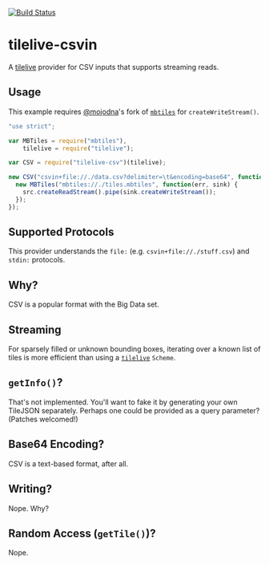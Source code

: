 [![Build
Status](https://travis-ci.org/mojodna/tilelive-csvin.png)](https://travis-ci.org/mojodna/tilelive-csvin)

# tilelive-csvin

A [tilelive](https://github.com/mapbox/tilelive.js) provider for CSV inputs
that supports streaming reads.

## Usage

This example requires [@mojodna](https://github.com/mojodna)'s fork of
[`mbtiles`](https://github.com/mojodna/node-mbtiles) for `createWriteStream()`.

```javascript
"use strict";

var MBTiles = require("mbtiles"),
    tilelive = require("tilelive");

var CSV = require("tilelive-csv")(tilelive);

new CSV("csvin+file://./data.csv?delimiter=\t&encoding=base64", function(err, src) {
  new MBTiles("mbtiles://./tiles.mbtiles", function(err, sink) {
    src.createReadStream().pipe(sink.createWriteStream());
  });
});
```

## Supported Protocols

This provider understands the `file:` (e.g. `csvin+file://./stuff.csv`) and `stdin:` protocols.

## Why?

CSV is a popular format with the Big Data set.

## Streaming

For sparsely filled or unknown bounding boxes, iterating over a known list of
tiles is more efficient than using
a [`tilelive`](https://github.com/mojodna/tilelive.js) `Scheme`.

## `getInfo()`?

That's not implemented. You'll want to fake it by generating your own TileJSON
separately. Perhaps one could be provided as a query parameter?  (Patches
welcomed!)

## Base64 Encoding?

CSV is a text-based format, after all.

## Writing?

Nope. Why?

## Random Access (`getTile()`)?

Nope.
